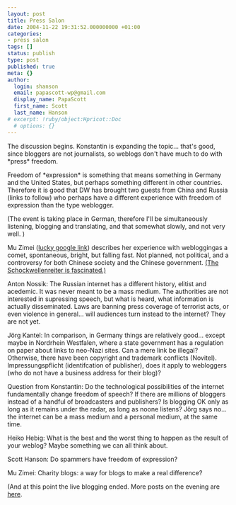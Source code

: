 ```yaml
---
layout: post
title: Press Salon
date: 2004-11-22 19:31:52.000000000 +01:00
categories:
- press salon
tags: []
status: publish
type: post
published: true
meta: {}
author:
  login: shanson
  email: papascott-wp@gmail.com
  display_name: PapaScott
  first_name: Scott
  last_name: Hanson
# excerpt: !ruby/object:Hpricot::Doc
  # options: {}
---
```

<p>The discussion begins. Konstantin is expanding the topic... that's good, since bloggers are not journalists, so weblogs don't have much to do with *press* freedom.</p>
<p>Freedom of *expression* is something that means something in Germany and the United States, but perhaps something different in other countries. Therefore it is good that DW has brought two guests from China and Russia (links to follow) who perhaps have a different experience with freedom of expression than the type weblogger.</p>
<p>(The event is taking place in German, therefore I'll be simultaneously listening, blogging and translating, and that somewhat slowly, and not very well. )</p>
<p>Mu Zimei (<a href="http://www.edifyingspectacle.org/sexuality/blog/archives/laws_and_politicians_mostly_bad/mu_zimei_reviled_admired.php">lucky google link</a>) describes her experience with webloggingas a comet, spontaneous, bright, but falling fast. Not planned, not political, and a controversy for both Chinese society and the Chinese government. <a href="http://blog.schockwellenreiter.de/6753">(The Schockwellenreiter is fascinated.)</a></p>
<p>Anton Nossik: The Russian internet has a different history, elitist and acedemic. It was never meant to be a mass medium. The authorities are not interested in supressing speech, but what is heard, what information is actually disseminated. Laws are banning press coverage of terrorist acts, or even violence in general... will audiences turn instead to the internet? They are not yet.</p>
<p>J&ouml;rg Kantel: In comparison, in Germany things are relatively good... except maybe in Nordrhein Westfalen, where a state government has a regulation on paper about links to neo-Nazi sites. Can a mere link be illegal? Otherwise, there have been copyright and trademark conflicts (Novitel). Impressungspflicht (identifcation of publisher), does it apply to webloggers (who do not have a business address for their blog)?</p>
<p>Question from Konstantin: Do the technological possibilities of the internet fundamentally change freedom of speech? If there are millions of bloggers instead of a handful of broadcasters and publishers? Is blogging OK only as long as it remains under the radar, as long as noone listens? J&ouml;rg says no... the internet can be a mass medium and a personal medium, at the same time.</p>
<p>Heiko Hebig: What is the best and the worst thing to happen as the result of your weblog? Maybe something we can all think about.</p>
<p>Scott Hanson: Do spammers have freedom of expression?</p>
<p>Mu Zimei: Charity blogs: a way for blogs to make a real difference?</p>
<p>(And at this point the live blogging ended. More posts on the evening are <a href="http://www.papascott.de/archives/2004/11/23/">here</a>.</p>
